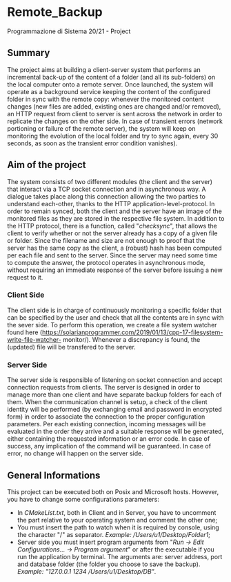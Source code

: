 # Remote_Backup
Programmazione di Sistema 20/21 - Project

## Summary
The project aims at building a client-server system that performs an incremental back-up of the content of a folder (and all its sub-folders) on the local computer onto a remote server. Once launched, the system will operate as a background service keeping the content of the configured folder in sync with the remote copy: whenever the monitored content changes (new files are added, existing ones are changed and/or removed), an HTTP request from client to server is sent across the network in order to replicate the changes on the other side. In case of transient errors (network portioning or failure of the remote server), the system will keep on monitoring the evolution of the local folder and try to sync again, every 30 seconds, as soon as the transient error condition vanishes).

## Aim of the project
The system consists of two different modules (the client and the server) that interact via a TCP socket connection and in asynchronous way. A dialogue takes place along this connection allowing the two parties to understand each-other, thanks to the HTTP application-level-protocol.
In order to remain synced, both the client and the server have an image of the monitored files as they are stored in the respective file system. 
In addition to the HTTP protocol, there is a function, called "*checksync*", that allows the client to verify whether or not the server already has a copy of a given file or folder. Since the filename and size are not enough to proof that the server has the same copy as the client, a (robust) hash has been computed per each file and sent to the server. Since the server may need some time to compute the answer, the protocol operates in asynchronous mode, without requiring an immediate response of the server before issuing a new request to it.

### Client Side
The client side is in charge of continuously monitoring a specific folder that can be specified by the user and check that all the contents are in sync with the sever side. To perform this operation, we create a file system watcher found here (https://solarianprogrammer.com/2019/01/13/cpp-17-filesystem-write-file-watcher-
monitor/). Whenever a discrepancy is found, the (updated) file  will be transfered to the server. 

### Server Side
The server side is responsible of listening on socket connection and accept connection requests from clients. The server is designed in order to manage more than one client and have separate backup folders for each of them. When the communication channel is setup, a check of the client identity will be performed (by exchanging email and password in encrypted form) in order to associate the connection to the proper configuration parameters. 
Per each existing connection, incoming messages will be evaluated in the order they arrive and a suitable response will be generated, either containing the requested information or an error code. In case of success, any implication of the command will be guaranteed. In case of error, no change will happen on the server
side.

## General Informations
This project can be executed both on Posix and Microsoft hosts. However, you have to change some configurations parameters:
- In *CMakeList.txt*, both in Client and in Server, you have to uncomment the part relative to your operating system and comment the other one;
- You must insert the path to watch when it is required by console, using the character "/" as separator. *Example: /Users/u1/Desktop/Folder1*;
- Server side you must insert program arguments from "*Run -> Edit Configurations... -> Program argument*" or after the executable if you run the application by terminal. The arguments are: server address, port and database folder (the folder you choose to save the backup). *Example: "127.0.0.1 1234 /Users/u1/Desktop/DB"*.

